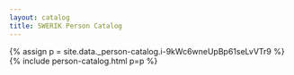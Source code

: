 ```yaml
---
layout: catalog
title: SWERIK Person Catalog
---
```

{% assign p = site.data._person-catalog.i-9kWc6wneUpBp61seLvVTr9 %}
{% include person-catalog.html p=p %}

